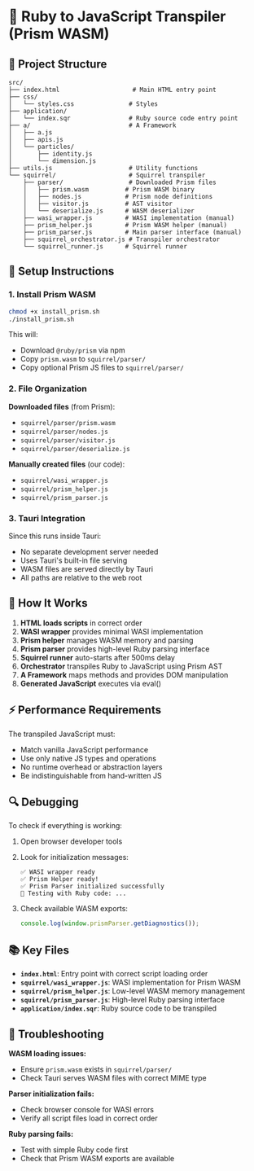 # 🔄 Ruby to JavaScript Transpiler (Prism WASM)

## 📁 Project Structure

```
src/
├── index.html                    # Main HTML entry point
├── css/
│   └── styles.css               # Styles
├── application/
│   └── index.sqr                # Ruby source code entry point
├── a/                           # A Framework
│   ├── a.js
│   ├── apis.js
│   └── particles/
│       ├── identity.js
│       └── dimension.js
├── utils.js                     # Utility functions
└── squirrel/                    # Squirrel transpiler
    ├── parser/                  # Downloaded Prism files
    │   ├── prism.wasm          # Prism WASM binary
    │   ├── nodes.js            # Prism node definitions
    │   ├── visitor.js          # AST visitor
    │   └── deserialize.js      # WASM deserializer
    ├── wasi_wrapper.js         # WASI implementation (manual)
    ├── prism_helper.js         # Prism WASM helper (manual)
    ├── prism_parser.js         # Main parser interface (manual)
    ├── squirrel_orchestrator.js # Transpiler orchestrator
    └── squirrel_runner.js      # Squirrel runner
```

## 🔧 Setup Instructions

### 1. Install Prism WASM

```bash
chmod +x install_prism.sh
./install_prism.sh
```

This will:
- Download `@ruby/prism` via npm
- Copy `prism.wasm` to `squirrel/parser/`
- Copy optional Prism JS files to `squirrel/parser/`

### 2. File Organization

**Downloaded files** (from Prism):
- `squirrel/parser/prism.wasm`
- `squirrel/parser/nodes.js`
- `squirrel/parser/visitor.js`
- `squirrel/parser/deserialize.js`

**Manually created files** (our code):
- `squirrel/wasi_wrapper.js`
- `squirrel/prism_helper.js`
- `squirrel/prism_parser.js`

### 3. Tauri Integration

Since this runs inside Tauri:
- No separate development server needed
- Uses Tauri's built-in file serving
- WASM files are served directly by Tauri
- All paths are relative to the web root

## 🚀 How It Works

1. **HTML loads scripts** in correct order
2. **WASI wrapper** provides minimal WASI implementation
3. **Prism helper** manages WASM memory and parsing
4. **Prism parser** provides high-level Ruby parsing interface
5. **Squirrel runner** auto-starts after 500ms delay
6. **Orchestrator** transpiles Ruby to JavaScript using Prism AST
7. **A Framework** maps methods and provides DOM manipulation
8. **Generated JavaScript** executes via eval()

## ⚡ Performance Requirements

The transpiled JavaScript must:
- Match vanilla JavaScript performance
- Use only native JS types and operations
- No runtime overhead or abstraction layers
- Be indistinguishable from hand-written JS

## 🔍 Debugging

To check if everything is working:

1. Open browser developer tools
2. Look for initialization messages:
   ```
   ✅ WASI wrapper ready
   ✅ Prism Helper ready!
   ✅ Prism Parser initialized successfully
   🧪 Testing with Ruby code: ...
   ```

3. Check available WASM exports:
   ```javascript
   console.log(window.prismParser.getDiagnostics());
   ```

## 📚 Key Files

- **`index.html`**: Entry point with correct script loading order
- **`squirrel/wasi_wrapper.js`**: WASI implementation for Prism WASM
- **`squirrel/prism_helper.js`**: Low-level WASM memory management
- **`squirrel/prism_parser.js`**: High-level Ruby parsing interface
- **`application/index.sqr`**: Ruby source code to be transpiled

## 🐛 Troubleshooting

**WASM loading issues:**
- Ensure `prism.wasm` exists in `squirrel/parser/`
- Check Tauri serves WASM files with correct MIME type

**Parser initialization fails:**
- Check browser console for WASI errors
- Verify all script files load in correct order

**Ruby parsing fails:**
- Test with simple Ruby code first
- Check that Prism WASM exports are available